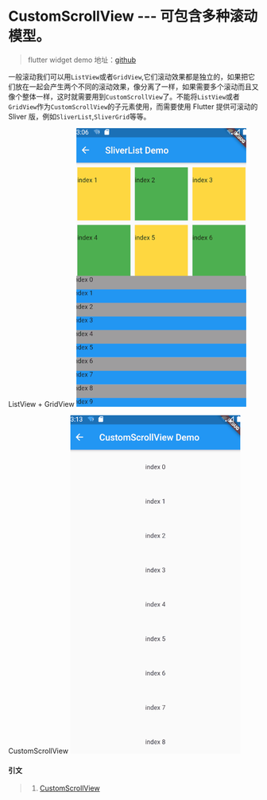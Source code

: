 # CustomScrollView --- 可包含多种滚动模型。

> flutter widget demo 地址：[github](https://github.com/Rudy24/flutter_study/tree/master/flutter_study_demo1/lib)

一般滚动我们可以用`ListView`或者`GridView`,它们滚动效果都是独立的，如果把它们放在一起会产生两个不同的滚动效果，像分离了一样，如果需要多个滚动而且又像个整体一样，这时就需要用到`CustomScrollView`了。不能将`ListView`或者`GridView`作为`CustomScrollView`的子元素使用，而需要使用 Flutter 提供可滚动的 Sliver 版，例如`SliverList`,`SliverGrid`等等。

ListView + GridView
![](flutter_custom_scroll1.0.gif)

CustomScrollView
![](flutter_custom_scroll1.1.gif)

#### 引文

> 1. [CustomScrollView](https://book.flutterchina.club/chapter6/custom_scrollview.html)

